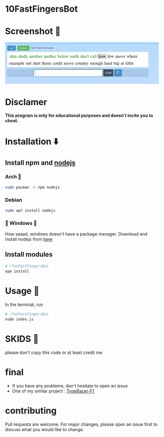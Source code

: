 # 10FastFingersBot
# Screenshot 📸
![screenshot](screenshot.gif)
# Disclamer
**This program is only for educational purposes and doesn't incite you to cheat.**
# Installation ⬇️
## Install npm and [nodejs](https://nodejs.org/en/) 
### Arch 🌠
```bash
sudo pacman -S npm nodejs
```
### Debian 
```bash 
sudo apt install nodejs
```
### 💩 Windows 💩 
How saaad, windows doesn't have a package manager.
Download and install nodejs from [here](https://archlinux.org/download/)
## Install modules
```bash
# /TenFastFingersBot
npm install
```
# Usage 🌟
In the terminal, run
```bash
# /TenFastFingersBot
node index.js
```
# SKIDS 👶
please don't copy this code or at least credit me 
# final
* If you have any probleme, don't hesitate to open an issue
* One of my similar project : [TypeRacer-F1](https://github.com/SkwalExe/TypeRacer-F1)
# contributing
Pull requests are welcome. For major changes, please open an issue first to discuss what you would like to change.
